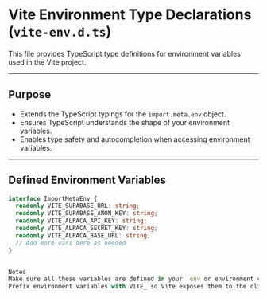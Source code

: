 # Vite Environment Type Declarations (`vite-env.d.ts`)

This file provides TypeScript type definitions for environment variables used in the Vite project.

---

## Purpose

- Extends the TypeScript typings for the `import.meta.env` object.
- Ensures TypeScript understands the shape of your environment variables.
- Enables type safety and autocompletion when accessing environment variables.

---

## Defined Environment Variables

```ts
interface ImportMetaEnv {
  readonly VITE_SUPABASE_URL: string;
  readonly VITE_SUPABASE_ANON_KEY: string;
  readonly VITE_ALPACA_API_KEY: string;
  readonly VITE_ALPACA_SECRET_KEY: string;
  readonly VITE_ALPACA_BASE_URL: string;
  // Add more vars here as needed
}


Notes
Make sure all these variables are defined in your .env or environment configuration.
Prefix environment variables with VITE_ so Vite exposes them to the client-side code.

